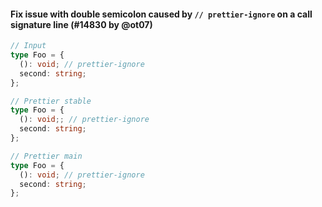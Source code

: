 #### Fix issue with double semicolon caused by `// prettier-ignore` on a call signature line (#14830 by @ot07)

<!-- prettier-ignore -->
```ts
// Input
type Foo = {
  (): void; // prettier-ignore
  second: string;
};

// Prettier stable
type Foo = {
  (): void;; // prettier-ignore
  second: string;
};

// Prettier main
type Foo = {
  (): void; // prettier-ignore
  second: string;
};
```
